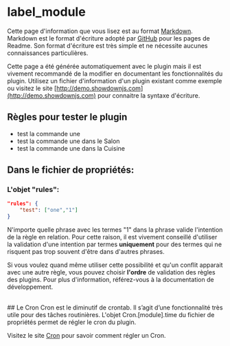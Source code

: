 # label_module

Cette page d'information que vous lisez est au format [Markdown](https://fr.wikipedia.org/wiki/Markdown).
Markdown est le format d'écriture adopté par [GitHub](https://github.com/) pour les pages de Readme. 
Son format d'écriture est très simple et ne nécessite aucunes connaissances particulières.

Cette page a été générée automatiquement avec le plugin mais il est vivement recommandé de la modifier en documentant les fonctionnalités du plugin.
Utilisez un fichier d'information d'un plugin existant comme exemple ou visitez le site [http://demo.showdownjs.com](http://demo.showdownjs.com) pour connaitre la syntaxe d'écriture.

## Règles pour tester le plugin
- test la commande une
- test la commande une dans le Salon
- test la commande une dans la Cuisine


## Dans le fichier de propriétés:
### L'objet "rules":

``` json
"rules": {
	"test": ["one","1"]
}
```

N'importe quelle phrase avec les termes "1" dans la phrase valide l'intention de la règle en relation.
Pour cette raison, il est vivement conseillé d'utiliser la validation d'une intention par termes **uniquement** pour des termes qui ne risquent pas trop souvent d'être dans d'autres phrases.

Si vous voulez quand même utiliser cette possibilité et qu'un conflit apparait avec une autre règle, vous pouvez choisir **l'ordre** de validation des règles des plugins.
Pour plus d'information, référez-vous à la documentation de développement.

<br>
## Le Cron
Cron est le diminutif de crontab.
Il s’agit d’une fonctionnalité très utile pour des tâches routinières.
L'objet Cron.[module].time du fichier de propriétés permet de régler le cron du plugin.

Visitez le site [Cron](https://fr.wikipedia.org/wiki/Cron) pour savoir comment régler un Cron.

<br><br><br><br>